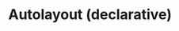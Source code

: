 # Autolayout (declarative)

<div id="example"></div>
<script type="application/javascript">
  new Vue({
    el: '#example',
    template: '<live-code class="full" :template="code" mode="html>iframe" :debounce="1000" />',
    data: {
      code:
`
<body touch-action="none">
<script src="${location.origin+location.pathname}/global.js"><\/script>
<!-- pep.js provides the pointer events (pointermove, pointerdown, etc) -->
<script src="https://code.jquery.com/pep/0.4.3/pep.js"><\/script>

<style>
    body, html {
        width: 100%; height: 100%;
        margin: 0; padding: 0;
        overflow: hidden;
        touch-action: none; /* prevent touch drag from scrolling */
    }
</style>

<!-- In general it is always better to ensure custom elements are defined before using them. -->
<!-- FIXME: If we move this script to after the scene's markup, then the last item in the layout never becomes visible for some reason. -->
<script> LUME.useDefaultNames() <\/script>

<lume-scene id="scene" experimental-webgl>
    <lume-ambient-light intensity="0.1"></lume-ambient-light>
    <lume-point-light
        id="light"
        color="white"
        position="300 300 120"
        size="0 0 0"
        cast-shadow="true"
        intensity="0.5"
        >
        <lume-mesh
            has="sphere-geometry basic-material"
            size="10 10 10"
            color="white"
            receive-shadow="false"
            cast-shadow="false"
            mount-point="0.5 0.5 0.5"
            style="pointer-events: none"
            >
        </lume-sphere>
    </lume-point-light>
    <lume-autolayout-node
        id="layout"
        size="100 100 0" TODO="why do we need Z size 0 here, but not in the imperative example?"
        position="0 0 0"
        align=" 0.5 0.5 0"
        mount-point=" 0.5 0.5 0"
        visual-format="
            V:|-[child1(child3)]-[child3]-|
            V:|-[child2(child4)]-[child4]-|
            V:[child5(child4)]-|
            |-[child1(child2)]-[child2]-|
            |-[child3(child4,child5)]-[child4]-[child5]-|
        "
        style="background: rgba(0,0,0,0.3)"
    >
        <lume-dom-plane size="1 1 0" color="deeppink" class="child1">This is a paragraph of text to show that it reflows when the size of the layout changes size so that the awesomeness can be observed in its fullness.</lume-dom-plane>
        <lume-dom-plane size="1 1 0" color="deeppink" class="child2">This is a paragraph of text to show that it reflows when the size of the layout changes size so that the awesomeness can be observed in its fullness.</lume-dom-plane>
        <lume-dom-plane size="1 1 0" color="deeppink" class="child3">This is a paragraph of text to show that it reflows when the size of the layout changes size so that the awesomeness can be observed in its fullness.</lume-dom-plane>
        <lume-dom-plane size="1 1 0" color="deeppink" class="child4">This is a paragraph of text to show that it reflows when the size of the layout changes size so that the awesomeness can be observed in its fullness.</lume-dom-plane>
        <lume-dom-plane size="1 1 0" color="deeppink" class="child5">This is a paragraph of text to show that it reflows when the size of the layout changes size so that the awesomeness can be observed in its fullness.</lume-dom-plane>
    </lume-autolayout-node>
</lume-scene>

<script>
    const layout = document.querySelector('#layout')
    layout.size = (x,y,z,t) => [600+200*Math.sin(t/1000),400+200*Math.sin(t/1000),z]

    const light = document.querySelector('#light')

    document.addEventListener('pointermove', function(e) {
        e.preventDefault()
        light.position.x = e.clientX
        light.position.y = e.clientY
    })

    const vfl1 = \`
        //viewport aspect-ratio:3/1 max-height:300
        H:|-[row:[child1(child2,child5)]-[child2]-[child5]]-|
        V:|-[row]-|
    \`
    const vfl2 = \`
        V:|-[child1(child3)]-[child3]-|
        V:|-[child2(child4)]-[child4]-|
        V:[child5(child4)]-|
        |-[child1(child2)]-[child2]-|
        |-[child3(child4,child5)]-[child4]-[child5]-|
    \`

    let lastSize = 'big'
    let size = 'big' // or 'small'

    layout.on('sizechange', ({x, y, z}) => {
        if (x <= 600) size = 'small'
        else size = 'big'

        if (lastSize !== size) {
            if (size === 'small') layout.visualFormat = vfl1
            else layout.visualFormat = vfl2
        }

        lastSize = size
    })

    Array.from( document.querySelectorAll('lume-dom-plane') ).forEach(plane => {
        plane.three.material.opacity = 0.3
        plane.needsUpdate()
    })

    light.three.shadow.radius = 2
    light.three.distance = 800
    light.three.shadow.bias = -0.01
    light.needsUpdate()
<\/script>
</body>
`
    },
  })
</script>

